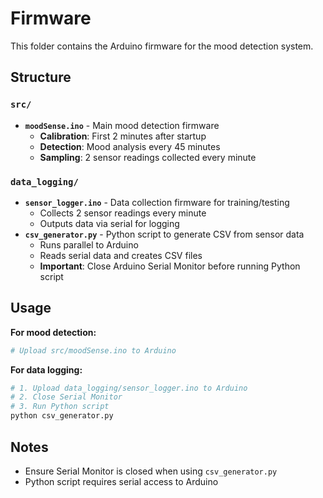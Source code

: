 # Firmware

This folder contains the Arduino firmware for the mood detection system.

## Structure

### `src/`
- **`moodSense.ino`** - Main mood detection firmware
  - **Calibration**: First 2 minutes after startup
  - **Detection**: Mood analysis every 45 minutes
  - **Sampling**: 2 sensor readings collected every minute

### `data_logging/`
- **`sensor_logger.ino`** - Data collection firmware for training/testing
  - Collects 2 sensor readings every minute
  - Outputs data via serial for logging
- **`csv_generator.py`** - Python script to generate CSV from sensor data
  - Runs parallel to Arduino
  - Reads serial data and creates CSV files
  - **Important**: Close Arduino Serial Monitor before running Python script

## Usage

**For mood detection:**
```bash
# Upload src/moodSense.ino to Arduino
```

**For data logging:**
```bash
# 1. Upload data_logging/sensor_logger.ino to Arduino
# 2. Close Serial Monitor
# 3. Run Python script
python csv_generator.py
```

## Notes
- Ensure Serial Monitor is closed when using `csv_generator.py`
- Python script requires serial access to Arduino
